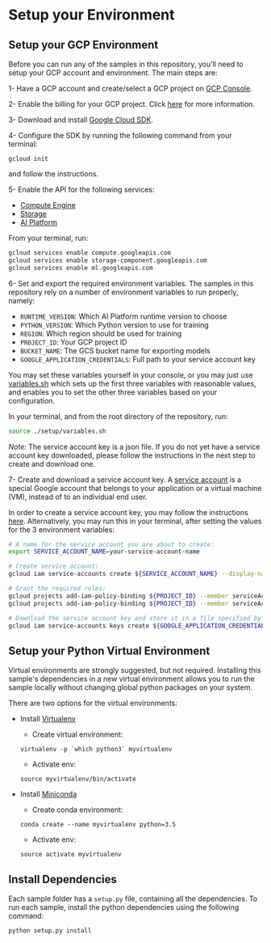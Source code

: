 # Setup your Environment

## Setup your GCP Environment

Before you can run any of the samples in this repository, you'll need to setup your GCP account and environment.
The main steps are:

1- Have a GCP account and create/select a GCP project on [GCP Console](https://console.cloud.google.com).

2- Enable the billing for your GCP project. Click [here](https://cloud.google.com/billing/docs/how-to/modify-project) for more information.

3- Download and install [Google Cloud SDK](https://cloud.google.com/sdk/docs/).

4- Configure the SDK by running the following command from your terminal:

```shell
gcloud init
```
   
and follow the instructions.
   
5- Enable the API for the following services:

  * [Compute Engine](https://console.cloud.google.com/compute)
  * [Storage](https://console.cloud.google.com/storage)
  * [AI Platform](https://console.cloud.google.com/mlengine)

From your terminal, run:

```bash
gcloud services enable compute.googleapis.com
gcloud services enable storage-component.googleapis.com
gcloud services enable ml.googleapis.com
```

6- Set and export the required environment variables. The samples in this repository rely on a 
number of environment variables to run properly, namely:
  * `RUNTIME_VERSION`: Which AI Platform runtime version to choose
  * `PYTHON_VERSION`: Which Python version to use for training
  * `REGION`: Which region should be used for training
  * `PROJECT_ID`: Your GCP project ID
  * `BUCKET_NAME`: The GCS bucket name for exporting models
  * `GOOGLE_APPLICATION_CREDENTIALS`: Full path to your service account key
  
You may set these variables yourself in your console, or you may just use [variables.sh](./variables.sh)
which sets up the first three variables with reasonable values, and enables you to
set the other three variables based on your configuration.

In your terminal, and from the root directory of the repository, run:

```bash
source ./setup/variables.sh
```

*Note:* The service account key is a json file. If you do not yet have a service account key downloaded,
please follow the instructions in the next step to create and download one.


7- Create and download a service account key.
A [service account](https://cloud.google.com/iam/docs/service-accounts) is a special Google account that belongs to your application or a virtual machine (VM), instead of to an individual end user.

In order to create a service account key, you may follow the instructions [here](https://cloud.google.com/iam/docs/creating-managing-service-account-keys#iam-service-account-keys-create-gcloud).
Alternatively, you may run this in your terminal, after setting the values for the 3 environment variables:


```bash
# A name for the service account you are about to create:
export SERVICE_ACCOUNT_NAME=your-service-account-name

# Create service account:
gcloud iam service-accounts create ${SERVICE_ACCOUNT_NAME} --display-name="Service Account for ai-platform-samples repo"

# Grant the required roles:
gcloud projects add-iam-policy-binding ${PROJECT_ID} --member serviceAccount:${SERVICE_ACCOUNT_NAME}@${PROJECT_ID}.iam.gserviceaccount.com --role roles/ml.developer
gcloud projects add-iam-policy-binding ${PROJECT_ID} --member serviceAccount:${SERVICE_ACCOUNT_NAME}@${PROJECT_ID}.iam.gserviceaccount.com --role roles/storage.objectAdmin

# Download the service account key and store it in a file specified by GOOGLE_APPLICATION_CREDENTIALS:
gcloud iam service-accounts keys create ${GOOGLE_APPLICATION_CREDENTIALS} --iam-account ${SERVICE_ACCOUNT_NAME}@${PROJECT_ID}.iam.gserviceaccount.com
```

## Setup your Python Virtual Environment

Virtual environments are strongly suggested, but not required. Installing this
sample's dependencies in a new virtual environment allows you to run the sample
locally without changing global python packages on your system.

There are two options for the virtual environments:

*   Install [Virtualenv](https://virtualenv.pypa.io/en/stable/) 
    *   Create virtual environment:
    ```
    virtualenv -p `which python3` myvirtualenv
    ```
    *   Activate env: 
    ```
    source myvirtualenv/bin/activate
    ```
    
*   Install [Miniconda](https://conda.io/miniconda.html)
    *   Create conda environment:   
    ```
    conda create --name myvirtualenv python=3.5
    ```
   
    *   Activate env:
    ```
    source activate myvirtualenv
    ```    

## Install Dependencies

Each sample folder has a `setup.py` file, containing all the dependencies.
To run each sample, install the python dependencies using the following command:
 
 ```bash
python setup.py install
 ```
 
